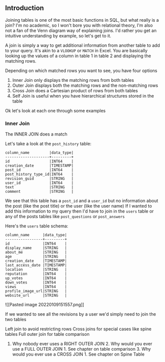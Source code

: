 ## Introduction
Joining tables is one of the most basic functions in SQL, but what really is a join? I'm no academic, so I won't bore you with relational theory, I'm also not a fan of the Venn diagram way of explaining joins. I'd rather you get an intuitive understanding by example, so let's get to it.

A join is simply a way to get additional information from another table to add to your query. It's akin to a `VLOOKUP` or `MATCH` in Excel. You are basically looking up the values of a column in table 1  in table 2 and displaying the matching rows.

Depending on which matched rows you want to see, you have four options
1. Inner Join only displays the matching rows from both tables
2. Outer Join displays both the matching rows and the non-matching rows
3. Cross Join does a Cartesian product of rows from both tables
4. Self Join is useful when you have hierarchical structures stored in the table

Ok let's look at each one through some examples

### Inner Join
The INNER JOIN does a match 

Let's take a look at the `post_history` table:

```
column_name         |data_type|
--------------------+---------+
id                  |INT64    |
creation_date       |TIMESTAMP|
post_id             |INT64    |
post_history_type_id|INT64    |
revision_guid       |STRING   |
user_id             |INT64    |
text                |STRING   |
comment             |STRING   |
```

We see that this table has a `post_id` and a `user_id` but no information about the post (like the post title) or the user (like the user name) If I wanted to add this information to my query then I'd have to join in the `users` table or any of the posts tables like `post_questions` or `post_answers`

Here's the `users` table schema:

```
column_name      |data_type|
-----------------+---------+
id               |INT64    |
display_name     |STRING   |
about_me         |STRING   |
age              |STRING   |
creation_date    |TIMESTAMP|
last_access_date |TIMESTAMP|
location         |STRING   |
reputation       |INT64    |
up_votes         |INT64    |
down_votes       |INT64    |
views            |INT64    |
profile_image_url|STRING   |
website_url      |STRING   |
```

![[Pasted image 20220109151557.png]]

If we wanted to see all the revisions by a user we'd simply need to join the two tables

Left join to avoid restricting rows
Cross joins for special cases like spine tables
Full outer join for table comparison

1. Why nobody ever uses a RIGHT OUTER JOIN
		2. Why would you ever use a FULL OUTER JOIN
			1. See chapter on table comparison
		3. Why would you ever use a CROSS JOIN
			1. See chapter on Spine Table